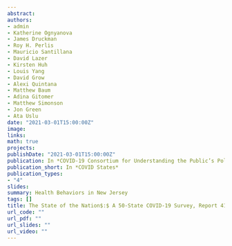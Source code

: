 ```yaml
---
abstract: 
authors:
- admin
- Katherine Ognyanova
- James Druckman
- Roy H. Perlis
- Mauricio Santillana
- David Lazer
- Kirsten Huh
- Louis Yang
- David Grow
- Alexi Quintana
- Matthew Baum
- Adina Gitomer
- Matthew Simonson
- Jon Green
- Ata Uslu
date: "2021-03-01T15:00:00Z"
image:
links:
math: true
projects:
publishDate: "2021-03-01T15:00:00Z"
publication: In *COVID-19 Consortium for Understanding the Public’s Policy Preferences Across States*
publication_short: In *COVID States*
publication_types:
- "4"
slides: 
summary: Health Behaviors in New Jersey
tags: []
title: The State of the Nation$:$ A 50-State COVID-19 Survey, Report 41$:$ Trajectory of Health-related Behaviors in New Jersey
url_code: ""
url_pdf: ""
url_slides: ""
url_video: ""
---
```


